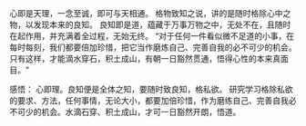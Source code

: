 心即是天理，一念至诚，即可与天相通。
格物致知之说，讲的是随时格除心中之物，以发现本来的良知。
良知即是道，蕴藏于万事万物之中，无处不在，且随时在起作用，并充满着全过程，无始无终。
“对于任何一件看似微不足道的小事，在每时每刻，我们都要倍加珍惜，把它当作磨炼自己、完善自我的必不可少的机会。只有这样，才能滴水穿石，积土成山，有朝一日豁然贯通，悟得心性的本来真面目。​”


感悟：
心即理。良知便是全体之知，要随时致良知，格私欲。
研究学习格除私欲的要求、方法，任何事情，无论大小，都要加倍珍惜，作为磨练自己、完善自我必不可少的机会。水滴石穿、积土成山，才可一日豁然开朗，悟道。